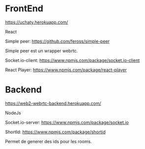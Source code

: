 # FrontEnd
https://uchaty.herokuapp.com/

React

Simple peer: https://github.com/feross/simple-peer

Simple peer est un wrapper webrtc.

Socket.io-client: https://www.npmjs.com/package/socket.io-client

React Player: https://www.npmjs.com/package/react-player


# Backend
https://web2-webrtc-backend.herokuapp.com/

NodeJs

Socket.io-server: https://www.npmjs.com/package/socket.io

ShortId: https://www.npmjs.com/package/shortid

Permet de generer des ids pour les rooms.






